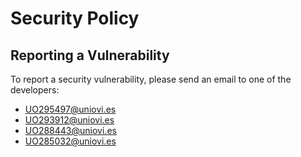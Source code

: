 # Security Policy

## Reporting a Vulnerability

To report a security vulnerability, please send an email to one of the developers:
* UO295497@uniovi.es
* UO293912@uniovi.es
* UO288443@uniovi.es
* UO285032@uniovi.es